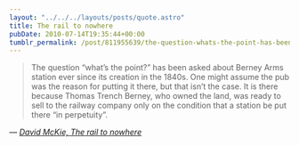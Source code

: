 ```yaml
---
layout: "../../../layouts/posts/quote.astro"
title: The rail to nowhere
pubDate: 2010-07-14T19:35:44+00:00
tumblr_permalink: /post/811955639/the-question-whats-the-point-has-been-asked
---
```


> The question &ldquo;what&rsquo;s the point?&rdquo; has been asked about Berney Arms station ever since its creation in the 1840s. One might assume the pub was the reason for putting it there, but that isn&rsquo;t the case. It is there because Thomas Trench Berney, who owned the land, was ready to sell to the railway company only on the condition that a station be put there &ldquo;in perpetuity&rdquo;.

— <cite>[David McKie, _The rail to nowhere_](https://www.theguardian.com/commentisfree/2010/jul/11/the-strangest-of-railway-stations)</cite>
